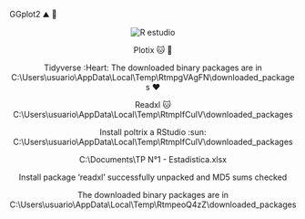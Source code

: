 
GGplot2 :mountain: :rainbow:  




<div id="header" align="center">
 <imag src=(https://github.com/Vera2376/R-studio-Librer-as/assets/103527322/982035d2-0e4d-448c-b47b-f722f2284b7c)
<hi aling="center"> </hi>





![R estudio](https://github.com/Vera2376/R-studio-Librer-as/assets/103527322/1a256e15-920e-416b-b0ae-72990259f32d)









Plotix :cat: :butterfly:

Tidyverse :Heart: The downloaded binary packages are in
	C:\Users\usuario\AppData\Local\Temp\RtmpgVAgFN\downloaded_packages :heart:
	
Readxl :cat: 
		C:\Users\usuario\AppData\Local\Temp\RtmpIfCulV\downloaded_packages

Install poltrix a RStudio :sun: C:\Users\usuario\AppData\Local\Temp\RtmpIfCulV\downloaded_packages

C:\\Documents\\TP N°1 - Estadistica.xlsx

Install package ‘readxl’ successfully unpacked and MD5 sums checked

The downloaded binary packages are in
	C:\Users\usuario\AppData\Local\Temp\RtmpeoQ4zZ\downloaded_packages
>


  
